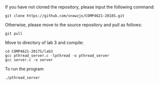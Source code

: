 If you have not cloned the repository, please input the following command:
```
git clone https://github.com/snowzjx/COMP4621-2018S.git
```
Otherwise, please move to the source repository and pull as follows:
```
git pull
```

Move to directory of lab 3 and compile:
```
cd COMP4621-2017S/lab3
gcc pthread_server.c -lpthread -o pthread_server
gcc server.c -o server
```

To run the program
```
./pthread_server
```


